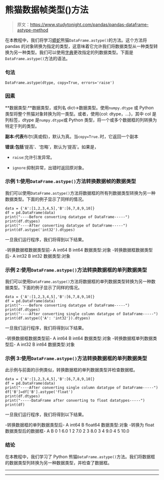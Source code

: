 # 熊猫数据帧类型()方法

> 原文：<https://www.studytonight.com/pandas/pandas-dataframe-astype-method>

在本教程中，我们将学习[蟒蛇](https://www.studytonight.com/python/getting-started-with-python)熊猫`DataFrame.astype()`的方法。这个方法将 pandas 的对象转换为指定的类型，这意味着它允许我们将数据类型从一种类型转换为另一种类型。我们可以使用[字典](https://www.studytonight.com/python/dictionaries-in-python)更改指定的列数据类型。下面是`DataFrame.astype()`方法的语法。

### 句法

```
DataFrame.astype(dtype, copy=True, errors='raise')
```

### 因素

**数据类型:**数据类型，或列名 dict->数据类型。使用`numpy.dtype` 或 Python 类型将整个熊猫对象转换为同一类型。或者，使用{col: dtype，…}，其中 col 是列标签，dtype 是`numpy.dtype`或 Python 类型，将一个或多个数据框的列转换为特定于列的类型。

**副本:代表**布尔(真或假)，默认为真。当`copy=True.`时，它返回一个副本

**错误:包括**‘提高’、‘忽略’，默认为‘提高’。如果是，

*   `raise`:允许引发异常。

*   `ignore`:抑制异常，出错时返回原对象。

### 示例 1:使用`DataFrame.astype()`方法转换数据帧的数据类型

我们可以使用`DataFrame.astype()`方法将数据框的所有列数据类型转换为另一种数据类型。下面的例子显示了同样的情况。

```
data = {'A':[1,2,3,4,5],'B':[6,7,8,9,10]}
df = pd.DataFrame(data) 
print("----Before converting datatype of DataFrame-----")
print(df.dtypes)
print("----After converting datatype of DataFrame-----")
print(df.astype('int32').dtypes)
```

一旦我们运行程序，我们将得到以下结果。

-转换数据框数据类型前-
A int64
B int64
数据类型:对象
-转换数据框数据类型后-
A int32
B int32
数据类型:对象

### 示例 2:使用`DataFrame.astype()`方法转换数据框的单列数据类型

我们可以使用`DataFrame.astype()`方法将数据框的单列数据类型转换为另一种数据类型。下面的例子显示了同样的情况。

```
data = {'A':[1,2,3,4,5],'B':[6,7,8,9,10]}
df = pd.DataFrame(data) 
print("----Before converting datatype of DataFrame-----")
print(df.dtypes)
print("----After converting single column datatype of DataFrame-----")
print(df.astype({'A': 'int32'}).dtypes)
```

一旦我们运行程序，我们将得到以下结果。

-转换数据框数据类型前-
A int64
B int64
数据类型:对象
-转换数据框单列数据类型后-
A int32
B int64
数据类型:对象

### 示例 3:使用`DataFrame.astype()`方法转换数据框的单列数据类型

此示例与前面的示例类似，转换数据框的单列数据类型并检查数据框。

```
data = {'A':[1,2,3,4,5],'B':[6,7,8,9,10]}
df = pd.DataFrame(data) 
print("----After converting single column datatype of DataFrame-----")
df['B']=df['B'].astype('float')
print(df.dtypes)
print("-----DataFrame after converting to float datatypes-----")
print(df)
```

一旦我们运行程序，我们将得到以下结果。

-转换数据框的单列数据类型后-
A int64
B float64
数据类型:对象
-转换为 float 数据类型后的数据框-
A B
0 1 6.0
1 2 7.0
2 3 8.0
3 4 9.0
4 5 10.0

### 结论

在本教程中，我们学习了 Python 熊猫`DataFrame.astype()`方法。我们将数据框的数据类型列转换为另一种数据类型，并检查了数据框。

* * *

* * *